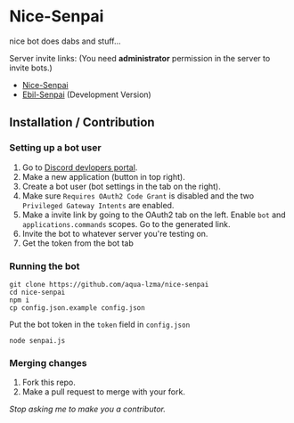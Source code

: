 # Nice-Senpai
nice bot
does dabs and stuff...

Server invite links: (You need **administrator** permission in the server to invite bots.)

- [Nice-Senpai](https://discord.com/oauth2/authorize?client_id=259661803657625610&scope=bot&permissions=52288)
- [Ebil-Senpai](https://discord.com/api/oauth2/authorize?client_id=359315691825922049&permissions=0&scope=applications.commands%20bot) (Development Version)

## Installation / Contribution

### Setting up a bot user

1. Go to [Discord devlopers portal](https://discord.com/developers/applications).
2. Make a new application (button in top right).
3. Create a bot user (bot settings in the tab on the right).
4. Make sure `Requires OAuth2 Code Grant` is disabled and the two `Privileged Gateway Intents` are enabled.
5. Make a invite link by going to the OAuth2 tab on the left. Enable `bot` and `applications.commands` scopes. Go to the generated link.
6. Invite the bot to whatever server you're testing on.
7. Get the token from the bot tab

### Running the bot

```
git clone https://github.com/aqua-lzma/nice-senpai
cd nice-senpai
npm i
cp config.json.example config.json
```
Put the bot token in the `token` field in `config.json`
```
node senpai.js
```

### Merging changes

1. Fork this repo.
2. Make a pull request to merge with your fork.

*Stop asking me to make you a contributor.*
